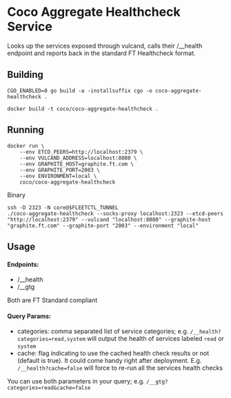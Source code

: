# Coco Aggregate Healthcheck Service

Looks up the services exposed through vulcand, calls their /__health endpoint and reports back in the standard FT Healthcheck format.

## Building

```
CGO_ENABLED=0 go build -a -installsuffix cgo -o coco-aggregate-healthcheck .

docker build -t coco/coco-aggregate-healthcheck .
```

## Running

```
docker run \
    --env ETCD_PEERS=http://localhost:2379 \
    --env VULCAND_ADDRESS=localhost:8080 \
	--env GRAPHITE_HOST=graphite.ft.com \
	--env GRAPHITE_PORT=2003 \
	--env ENVIRONMENT=local \
    coco/coco-aggregate-healthcheck
```

Binary
```
ssh -D 2323 -N core@$FLEETCTL_TUNNEL
./coco-aggregate-healthcheck --socks-proxy localhost:2323 --etcd-peers "http://localhost:2379" --vulcand "localhost:8080" --graphite-host "graphite.ft.com" --graphite-port "2003" --environment "local"
```

## Usage


#### Endpoints:

* /__health
* /__gtg

Both are FT Standard compliant

#### Query Params:

* categories: comma separated list of service categories; e.g. `/__health?categories=read,system` will output the health of services labeled `read` or `system`
* cache: flag indicating to use the cached health check results or not (default is true). It could come handy right after deployment. E.g. `/__health?cache=false` will force to re-run all the services health checks

You can use both parameters in your query; e.g. `/__gtg?categories=read&cache=false`
